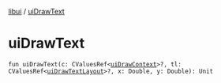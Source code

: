 [libui](README.md) / [uiDrawText](ui-draw-text.md)

# uiDrawText

`fun uiDrawText(c: CValuesRef<`[`uiDrawContext`](ui-draw-context.md)`>?, tl: CValuesRef<`[`uiDrawTextLayout`](ui-draw-text-layout.md)`>?, x: Double, y: Double): Unit`
